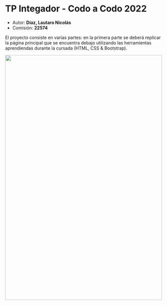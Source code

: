 <h1>TP Integador - Codo a Codo 2022</h1>
<div>
<ul>
    <li>Autor: <strong>Díaz, Lautaro Nicolás</strong></li>
    <li>Comisión: <strong>22574</strong></li>
</ul>
</div>
<div>
<p> El proyecto consiste en varias partes: en la primera parte se deberá replicar la página principal que se encuentra debajo 
utilizando las herramientas aprendiendas durante la cursada (HTML, CSS & Bootstrap).
</p>
<div style="display:flex; justify-content: center;">
<img src="https://i.ibb.co/FKcK2Sn/imagen-final.jpg" longdesc="" width="504" height="785" style="text-align: center">
</div>
</div>